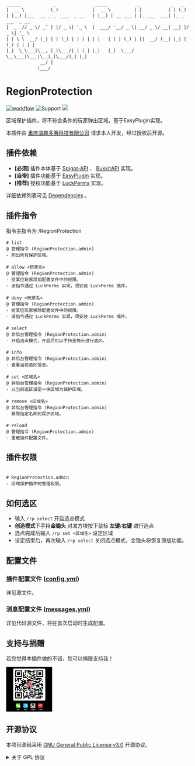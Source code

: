```text

 _____            _               _____           _            _   _             
|  __ \          (_)             |  __ \         | |          | | (_)            
| |__) |___  __ _ _  ___  _ __   | |__) | __ ___ | |_ ___  ___| |_ _  ___  _ __  
|  _  // _ \/ _` | |/ _ \| '_ \  |  ___/ '__/ _ \| __/ _ \/ __| __| |/ _ \| '_ \ 
| | \ \  __/ (_| | | (_) | | | | | |   | | | (_) | ||  __/ (__| |_| | (_) | | | |
|_|  \_\___|\__, |_|\___/|_| |_| |_|   |_|  \___/ \__\___|\___|\__|_|\___/|_| |_|
             __/ |                                                               
            |___/                                                                
```

# RegionProtection

[![workflow](https://github.com/CarmJos/RegionProtection/actions/workflows/maven.yml/badge.svg?branch=master)](https://github.com/CarmJos/RegionProtection/actions/workflows/maven.yml)
![Support](https://img.shields.io/badge/Minecraft-Java%201.16--Latest-yellow)
![](https://visitor-badge.glitch.me/badge?page_id=RegionProtection.readme)

区域保护插件，将不符合条件的玩家弹出区域，基于EasyPlugin实现。

本插件由 [重庆溢鹏多赛科技有限公司](https://ypchongqing.com) 请求本人开发，经过授权后开源。

## 插件依赖

- **[必须]** 插件本体基于 [Spigot-API](https://hub.spigotmc.org/stash/projects/SPIGOT) 、 [BukkitAPI](http://bukkit.org/) 实现。
- **[自带]** 插件功能基于 [EasyPlugin](https://github.com/CarmJos/EasyPlugin) 实现。
- **[推荐]** 授权功能基于 [LuckPerms](https://luckperms.net/) 实现。
 
详细依赖列表可见 [Dependencies](https://github.com/CarmJos/RegionProtection/network/dependencies) 。

## 插件指令

指令主指令为 /RegionProtection

```text
# list
@ 管理指令 (RegionProtection.admin)
- 列出所有保护区域。

# allow <玩家名>
@ 管理指令 (RegionProtection.admin)
- 给某位玩家添加配置文件中的权限。 
- 该指令通过 LuckPerms 实现，须安装 LuckPerms 插件。

# deny <玩家名>
@ 管理指令 (RegionProtection.admin)
- 给某位玩家移除配置文件中的权限。 
- 该指令通过 LuckPerms 实现，须安装 LuckPerms 插件。

# select
@ 非后台管理指令 (RegionProtection.admin)
- 开启选点模式，开启后可以手持金锄头进行选区。

# info
@ 非后台管理指令 (RegionProtection.admin)
- 查看当前选区信息。

# set <区域名>
@ 非后台管理指令 (RegionProtection.admin)
- 以当前选区设定一块区域为保护区域。

# remove <区域名>
@ 非后台管理指令 (RegionProtection.admin)
- 移除指定名称的保护区域。

# reload
@ 管理指令 (RegionProtection.admin)
- 重载插件配置文件。
```

## 插件权限

```text

# RegionProtection.admin
- 区域保护插件的管理权限。

```

## 如何选区

- 输入 `/rp select` 开启选点模式
- **创造模式**下手持**金锄头** 对准方块按下鼠标 **左键**/**右键** 进行选点
- 选点完成后输入 `/rp set <区域名>` 设定区域
- 设定结束后，再次输入 `/rp select` 关闭选点模式，金锄头将恢复原版功能。

## 配置文件

### 插件配置文件 ([config.yml](src/main/resources/config.yml))

详见源文件。

### 消息配置文件 ([messages.yml](src/main/java/cc/carm/plugin/regionprotection/configuration/PluginMessages.java))

详见代码源文件，将在首次启动时生成配置。

## 支持与捐赠

若您觉得本插件做的不错，您可以捐赠支持我！

<img height=25% width=25% src="https://raw.githubusercontent.com/CarmJos/CarmJos/main/img/donate-code.jpg"  alt=""/>

## 开源协议

本项目源码采用 [GNU General Public License v3.0](https://opensource.org/licenses/GPL-3.0) 开源协议。

<details>
<summary>关于 GPL 协议</summary>

> GNU General Public Licence (GPL) 有可能是开源界最常用的许可模式。GPL 保证了所有开发者的权利，同时为使用者提供了足够的复制，分发，修改的权利：
>
> #### 可自由复制
> 你可以将软件复制到你的电脑，你客户的电脑，或者任何地方。复制份数没有任何限制。
> #### 可自由分发
> 在你的网站提供下载，拷贝到U盘送人，或者将源代码打印出来从窗户扔出去（环保起见，请别这样做）。
> #### 可以用来盈利
> 你可以在分发软件的时候收费，但你必须在收费前向你的客户提供该软件的 GNU GPL 许可协议，以便让他们知道，他们可以从别的渠道免费得到这份软件，以及你收费的理由。
> #### 可自由修改
> 如果你想添加或删除某个功能，没问题，如果你想在别的项目中使用部分代码，也没问题，唯一的要求是，使用了这段代码的项目也必须使用 GPL 协议。
>
> 需要注意的是，分发的时候，需要明确提供源代码和二进制文件，另外，用于某些程序的某些协议有一些问题和限制，你可以看一下 @PierreJoye 写的 Practical Guide to GPL Compliance 一文。使用 GPL 协议，你必须在源代码代码中包含相应信息，以及协议本身。
>
> *以上文字来自 [五种开源协议GPL,LGPL,BSD,MIT,Apache](https://www.oschina.net/question/54100_9455) 。*
</details>
